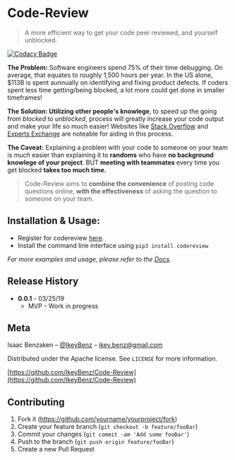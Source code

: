 # Code-Review
> A more efficient way to get your code peer reviewed, and yourself unblocked.

[![Codacy Badge](https://api.codacy.com/project/badge/Grade/8023ca091ec549aeb57977cdb8cc1879)](https://app.codacy.com/app/IkeyBenz/Code-Review?utm_source=github.com&utm_medium=referral&utm_content=IkeyBenz/Code-Review&utm_campaign=Badge_Grade_Dashboard)

**The Problem:** Software engineers spend 75% of their time debugging. On average, that equates to roughly 1,500 hours per year. In the US alone, $113B is spent aunnually on identifying and fixing product defects. If coders spent less time getting/being blocked, a lot more could get done in smaller timeframes!

**The Solution: Utilizing other people's knowlege**, to speed up the going from *blocked* to *unblocked*, process will greatly increase your code output and make your life so much easier! Websites like [Stack Overflow](https://stackoverflow.com) and [Experts Exchange](https://www.experts-exchange.com) are noteable for aiding in this process.

**The Caveat:** Explaining a problem with your code to someone on your team is *much* easier than explaining it to **randoms** who have **no background knowlege of your project**. BUT **meeting with teammates** every time you get blocked **takes too much time.**

>Code-Review aims to **combine the convenience** of posting code questions online, **with the effectiveness** of asking the question to someone on your team.


## Installation & Usage:

* Register for codereview [here](https://code-review-api1.herokuapp.com).
* Install the command line interface using ```pip3 install codereview```

_For more examples and usage, please refer to the [Docs](https://code-review-api1.herokuapp.com/docs)._


## Release History
* **0.0.1** - 03/25/19
    * MVP - Work in progress


## Meta

Isaac Benzaken – [@IkeyBenz](https://twitter.com/ikeyb21) – ikey.benz@gmail.com

Distributed under the Apache license. See ``LICENSE`` for more information.

[https://github.com/IkeyBenz/Code-Review](https://github.com/IkeyBenz/Code-Review)

## Contributing

1. Fork it (<https://github.com/yourname/yourproject/fork>)
2. Create your feature branch (`git checkout -b feature/fooBar`)
3. Commit your changes (`git commit -am 'Add some fooBar'`)
4. Push to the branch (`git push origin feature/fooBar`)
5. Create a new Pull Request
